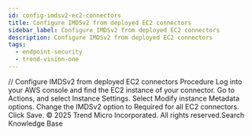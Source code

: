 ```yaml
---
id: config-imdsv2-ec2-connectors
title: Configure IMDSv2 from deployed EC2 connectors
sidebar_label: Configure IMDSv2 from deployed EC2 connectors
description: Configure IMDSv2 from deployed EC2 connectors
tags:
  - endpoint-security
  - trend-vision-one
---
```


/*<![CDATA[*/ $('#title').html($('meta[name=map-description]').attr('content')); /*]]>*/ Configure IMDSv2 from deployed EC2 connectors Procedure Log into your AWS console and find the EC2 instance of your connector. Go to Actions, and select Instance Settings. Select Modify instance Metadata options. Change the IMDSv2 option to Required for all EC2 connectors. Click Save. © 2025 Trend Micro Incorporated. All rights reserved.Search Knowledge Base